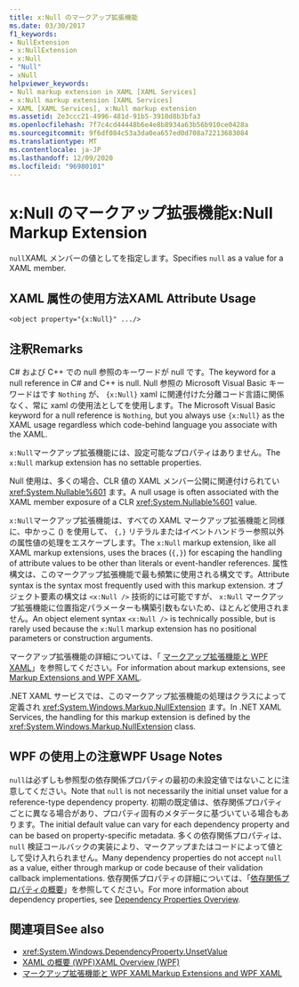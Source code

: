 ```yaml
---
title: x:Null のマークアップ拡張機能
ms.date: 03/30/2017
f1_keywords:
- NullExtension
- x:NullExtension
- x:Null
- "Null"
- xNull
helpviewer_keywords:
- Null markup extension in XAML [XAML Services]
- x:Null markup extension [XAML Services]
- XAML [XAML Services], x:Null markup extension
ms.assetid: 2e3ccc21-4996-481d-91b5-3910d8b3bfa3
ms.openlocfilehash: 7f7c4cd44448b6e4e8b8934a63b56b910ce0428a
ms.sourcegitcommit: 9f6df084c53a3da0ea657ed0d708a72213683084
ms.translationtype: MT
ms.contentlocale: ja-JP
ms.lasthandoff: 12/09/2020
ms.locfileid: "96980101"
---
```

# <a name="xnull-markup-extension"></a><span data-ttu-id="49827-102">x:Null のマークアップ拡張機能</span><span class="sxs-lookup"><span data-stu-id="49827-102">x:Null Markup Extension</span></span>

<span data-ttu-id="49827-103">`null`XAML メンバーの値としてを指定します。</span><span class="sxs-lookup"><span data-stu-id="49827-103">Specifies `null` as a value for a XAML member.</span></span>

## <a name="xaml-attribute-usage"></a><span data-ttu-id="49827-104">XAML 属性の使用方法</span><span class="sxs-lookup"><span data-stu-id="49827-104">XAML Attribute Usage</span></span>

```xaml
<object property="{x:Null}" .../>
```

## <a name="remarks"></a><span data-ttu-id="49827-105">注釈</span><span class="sxs-lookup"><span data-stu-id="49827-105">Remarks</span></span>

<span data-ttu-id="49827-106">C# および C++ での null 参照のキーワードが null です。</span><span class="sxs-lookup"><span data-stu-id="49827-106">The keyword for a null reference in C# and C++ is null.</span></span> <span data-ttu-id="49827-107">Null 参照の Microsoft Visual Basic キーワードはです `Nothing` が、 `{x:Null}` xaml に関連付けた分離コード言語に関係なく、常に xaml の使用法としてを使用します。</span><span class="sxs-lookup"><span data-stu-id="49827-107">The Microsoft Visual Basic keyword for a null reference is `Nothing`, but you always use `{x:Null}` as the XAML usage regardless which code-behind language you associate with the XAML.</span></span>

<span data-ttu-id="49827-108">`x:Null`マークアップ拡張機能には、設定可能なプロパティはありません。</span><span class="sxs-lookup"><span data-stu-id="49827-108">The `x:Null` markup extension has no settable properties.</span></span>

<span data-ttu-id="49827-109">Null 使用は、多くの場合、CLR 値の XAML メンバー公開に関連付けられてい <xref:System.Nullable%601> ます。</span><span class="sxs-lookup"><span data-stu-id="49827-109">A null usage is often associated with the XAML member exposure of a CLR <xref:System.Nullable%601> value.</span></span>

<span data-ttu-id="49827-110">`x:Null`マークアップ拡張機能は、すべての XAML マークアップ拡張機能と同様に、中かっこ () を使用して、 `{,}` リテラルまたはイベントハンドラー参照以外の属性値の処理をエスケープします。</span><span class="sxs-lookup"><span data-stu-id="49827-110">The `x:Null` markup extension, like all XAML markup extensions, uses the braces (`{,}`) for escaping the handling of attribute values to be other than literals or event-handler references.</span></span> <span data-ttu-id="49827-111">属性構文は、このマークアップ拡張機能で最も頻繁に使用される構文です。</span><span class="sxs-lookup"><span data-stu-id="49827-111">Attribute syntax is the syntax most frequently used with this markup extension.</span></span> <span data-ttu-id="49827-112">オブジェクト要素の構文は `<x:Null />` 技術的には可能ですが、 `x:Null` マークアップ拡張機能に位置指定パラメーターも構築引数もないため、ほとんど使用されません。</span><span class="sxs-lookup"><span data-stu-id="49827-112">An object element syntax `<x:Null />` is technically possible, but is rarely used because the `x:Null` markup extension has no positional parameters or construction arguments.</span></span>

<span data-ttu-id="49827-113">マークアップ拡張機能の詳細については、「 [マークアップ拡張機能と WPF XAML](../framework/wpf/advanced/markup-extensions-and-wpf-xaml.md)」を参照してください。</span><span class="sxs-lookup"><span data-stu-id="49827-113">For information about markup extensions, see [Markup Extensions and WPF XAML](../framework/wpf/advanced/markup-extensions-and-wpf-xaml.md).</span></span>

<span data-ttu-id="49827-114">.NET XAML サービスでは、このマークアップ拡張機能の処理はクラスによって定義され <xref:System.Windows.Markup.NullExtension> ます。</span><span class="sxs-lookup"><span data-stu-id="49827-114">In .NET XAML Services, the handling for this markup extension is defined by the <xref:System.Windows.Markup.NullExtension> class.</span></span>

## <a name="wpf-usage-notes"></a><span data-ttu-id="49827-115">WPF の使用上の注意</span><span class="sxs-lookup"><span data-stu-id="49827-115">WPF Usage Notes</span></span>

<span data-ttu-id="49827-116">`null`は必ずしも参照型の依存関係プロパティの最初の未設定値ではないことに注意してください。</span><span class="sxs-lookup"><span data-stu-id="49827-116">Note that `null` is not necessarily the initial unset value for a reference-type dependency property.</span></span> <span data-ttu-id="49827-117">初期の既定値は、依存関係プロパティごとに異なる場合があり、プロパティ固有のメタデータに基づいている場合もあります。</span><span class="sxs-lookup"><span data-stu-id="49827-117">The initial default value can vary for each dependency property and can be based on property-specific metadata.</span></span> <span data-ttu-id="49827-118">多くの依存関係プロパティは、 `null` 検証コールバックの実装により、マークアップまたはコードによって値として受け入れられません。</span><span class="sxs-lookup"><span data-stu-id="49827-118">Many dependency properties do not accept `null` as a value, either through markup or code because of their validation callback implementations.</span></span> <span data-ttu-id="49827-119">依存関係プロパティの詳細については、「[依存関係プロパティの概要](../framework/wpf/advanced/dependency-properties-overview.md)」を参照してください。</span><span class="sxs-lookup"><span data-stu-id="49827-119">For more information about dependency properties, see [Dependency Properties Overview](../framework/wpf/advanced/dependency-properties-overview.md).</span></span>

## <a name="see-also"></a><span data-ttu-id="49827-120">関連項目</span><span class="sxs-lookup"><span data-stu-id="49827-120">See also</span></span>

- <xref:System.Windows.DependencyProperty.UnsetValue>
- [<span data-ttu-id="49827-121">XAML の概要 (WPF)</span><span class="sxs-lookup"><span data-stu-id="49827-121">XAML Overview (WPF)</span></span>](../net/wpf/fundamentals/xaml.md)
- [<span data-ttu-id="49827-122">マークアップ拡張機能と WPF XAML</span><span class="sxs-lookup"><span data-stu-id="49827-122">Markup Extensions and WPF XAML</span></span>](../framework/wpf/advanced/markup-extensions-and-wpf-xaml.md)
